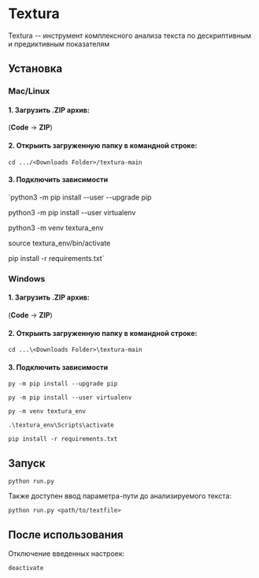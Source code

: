 # Textura

Textura -- инструмент комплексного анализа текста по дескриптивным и предиктивным показателям

## Установка

### Mac/Linux

#### 1. Загрузить .ZIP архив:

(**Code** -> **ZIP**)

#### 2. Открыить загруженную папку в командной строке:

`cd .../<Downloads Folder>/textura-main`

#### 3. Подключить зависимости

`python3 -m pip install --user --upgrade pip

python3 -m pip install --user virtualenv

python3 -m venv textura_env

source textura_env/bin/activate

pip install -r requirements.txt`

### Windows

#### 1. Загрузить .ZIP архив:

(**Code** -> **ZIP**)

#### 2. Открыить загруженную папку в командной строке:

`cd ...\<Downloads Folder>\textura-main`

#### 3. Подключить зависимости

`py -m pip install --upgrade pip`

`py -m pip install --user virtualenv`

`py -m venv textura_env`

`.\textura_env\Scripts\activate`

`pip install -r requirements.txt`

## Запуск

`python run.py`

Также доступен ввод параметра-пути до анализируемого текста:

`python run.py <path/to/textfile>`

## После использования

Отключение введенных настроек:

`deactivate`
